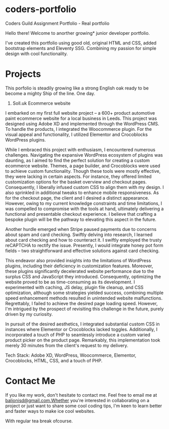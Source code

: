 # coders-portfolio
Coders Guild Assignment Portfolio - Real portfolio

Hello there! Welcome to anorther growing* junior developer portfolio. 

I've created this portfolio using good old, original HTML and CSS, added bootstrap elements and Eleventy SSG. Combining my passion for simple design with cool functionality. 

# Projects

This porfolio is steadily growing like a strong English oak ready to be become a mighty Ship of the line. One day. 

1. Soll.uk Ecommerce website

I embarked on my first full website project – a 600+ product automotive paint ecommerce website for a local business in Leeds. This project was designed using Adobe XD and implemented through the WordPress CMS. To handle the products, I integrated the Woocommerce plugin. For the visual appeal and functionality, I utilized Elementor and Crocoblocks WordPress plugins.

While I embraced this project with enthusiasm, I encountered numerous challenges. Navigating the expansive WordPress ecosystem of plugins was daunting, as I aimed to find the perfect solution for creating a custom ecommerce website. Themes, a page builder, and Crocoblocks were used to achieve custom functionality. Though these tools were mostly effective, they were lacking in certain aspects. For instance, they offered limited customization options for the basket overview and checkout pages. Consequently, I liberally infused custom CSS to align them with my design. I also sprinkled in additional tweaks to enhance mobile responsiveness. As for the checkout page, the client and I desired a distinct appearance. However, owing to my current knowledge constraints and time limitations, I was compelled to compromise with the tools at hand, ultimately delivering a functional and presentable checkout experience. I believe that crafting a bespoke plugin will be the pathway to elevating this aspect in the future.

Another hurdle emerged when Stripe paused payments due to concerns about spam and card checking. Swiftly delving into research, I learned about card checking and how to counteract it. I swiftly employed the trusty reCAPTCHA to rectify the issue. Presently, I would integrate honey pot form fields – two straightforward and effective solutions against card checking.

This endeavor also provided insights into the limitations of WordPress plugins, including their deficiency in customization features. Moreover, these plugins significantly decelerated website performance due to the surplus CSS and JavaScript they introduced. Consequently, optimizing the website proved to be as time-consuming as its development. I experimented with caching, JS delay, plugin file cleanup, and CSS optimization, although some strategies yielded success, combining multiple speed enhancement methods resulted in unintended website malfunctions. Regrettably, I failed to achieve the desired page loading speed. However, I'm intrigued by the prospect of revisiting this challenge in the future, purely driven by my curiosity.

In pursuit of the desired aesthetics, I integrated substantial custom CSS in instances where Elementor or Crocoblocks lacked toggles. Additionally, I incorporated a touch of PHP to seamlessly introduce a custom varied product picker on the product page. Remarkably, this implementation took merely 30 minutes from the client's request to my delivery.

Tech Stack:
Adobe XD, WordPress, Woocommerce, Elementor, Crocoblocks, HTML, CSS, and a touch of PHP.

# Contact Me

If you like  my work, don't hesitate to contact me. Feel free to email me at balionisd@gmail.com.Whether you're interested in collaborating on a project or just want to share some cool coding tips, I'm keen to learn better and faster ways to make ice cool websites.

With regular tea break ofcourse.